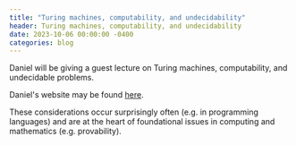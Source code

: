```yaml
---
title: "Turing machines, computability, and undecidability"
header: Turing machines, computability, and undecidability
date: 2023-10-06 00:00:00 -0400
categories: blog
---
```


Daniel will be giving a guest lecture on Turing
machines, computability, and undecidable problems.

Daniel's website may be found [here](https://blog.danielclu.com/).

These considerations occur surprisingly often (e.g. in
programming languages) and are at the heart of foundational
issues in computing and mathematics (e.g. provability).
